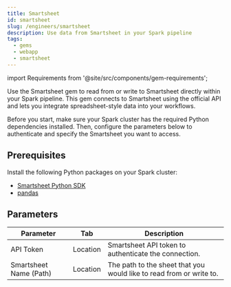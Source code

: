 ```yaml
---
title: Smartsheet
id: smartsheet
slug: /engineers/smartsheet
description: Use data from Smartsheet in your Spark pipeline
tags:
  - gems
  - webapp
  - smartsheet
---
```


import Requirements from '@site/src/components/gem-requirements';

<Requirements
  python_package_name="ProphecyWebAppPython"
  python_package_version="0.1.2+"
  scala_package_name=""
  scala_package_version=""
  scala_lib=""
  python_lib=""
  uc_single=""
  uc_shared=""
  livy=""
/>

Use the Smartsheet gem to read from or write to Smartsheet directly within your Spark pipeline. This gem connects to Smartsheet using the official API and lets you integrate spreadsheet-style data into your workflows.

Before you start, make sure your Spark cluster has the required Python dependencies installed. Then, configure the parameters below to authenticate and specify the Smartsheet you want to access.

## Prerequisites

Install the following Python packages on your Spark cluster:

- [Smartsheet Python SDK](https://pypi.org/project/smartsheet-python-sdk/)
- [pandas](https://pypi.org/project/pandas/)

## Parameters

| Parameter              | Tab      | Description                                                         |
| ---------------------- | -------- | ------------------------------------------------------------------- |
| API Token              | Location | Smartsheet API token to authenticate the connection.                |
| Smartsheet Name (Path) | Location | The path to the sheet that you would like to read from or write to. |
